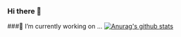 ### Hi there 👋 
###🔭 I’m currently working on ...
[![Anurag's github stats](https://github-readme-stats.vercel.app/api?username=yahyatoubali&show_icons=true&theme=dark&include_all_commits=true&count_private=true)](https://github.com/anuraghazra/github-readme-stats)
